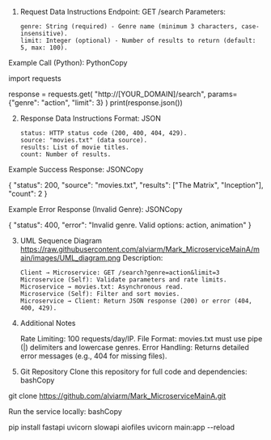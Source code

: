 1.  Request Data Instructions
    Endpoint:
    GET /search
    Parameters:

        genre: String (required) - Genre name (minimum 3 characters, case-insensitive).
        limit: Integer (optional) - Number of results to return (default: 5, max: 100).

Example Call (Python):
PythonCopy

import requests

response = requests.get(
"http://[YOUR_DOMAIN]/search",
params={"genre": "action", "limit": 3}
)
print(response.json())

2.  Response Data Instructions
    Format: JSON

        status: HTTP status code (200, 400, 404, 429).
        source: "movies.txt" (data source).
        results: List of movie titles.
        count: Number of results.

Example Success Response:
JSONCopy

{
"status": 200,
"source": "movies.txt",
"results": ["The Matrix", "Inception"],
"count": 2
}

Example Error Response (Invalid Genre):
JSONCopy

{
"status": 400,
"error": "Invalid genre. Valid options: action, animation"
}

3.  UML Sequence Diagram
    https://raw.githubusercontent.com/alviarm/Mark_MicroserviceMainA/main/images/UML_diagram.png
    Description:

        Client → Microservice: GET /search?genre=action&limit=3
        Microservice (Self): Validate parameters and rate limits.
        Microservice → movies.txt: Asynchronous read.
        Microservice (Self): Filter and sort movies.
        Microservice → Client: Return JSON response (200) or error (404, 400, 429).

4.  Additional Notes

    Rate Limiting: 100 requests/day/IP.
    File Format: movies.txt must use pipe (|) delimiters and lowercase genres.
    Error Handling: Returns detailed error messages (e.g., 404 for missing files).

5.  Git Repository
    Clone this repository for full code and dependencies:
    bashCopy

git clone https://github.com/alviarm/Mark_MicroserviceMainA.git

Run the service locally:
bashCopy

pip install fastapi uvicorn slowapi aiofiles
uvicorn main:app --reload
